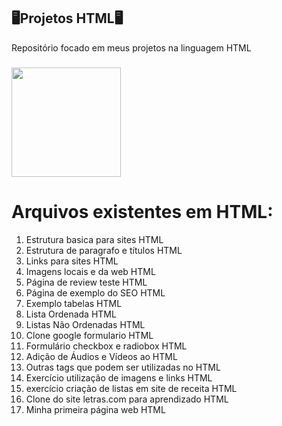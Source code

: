 ## 🖥️Projetos HTML🖥️

Repositório focado em meus projetos na linguagem HTML

###

<img align="center" height="175" src="https://i.pinimg.com/originals/21/11/61/21116158daaeb1459b4ec0758505e1ad.gif" />



# Arquivos existentes em HTML: #

1. Estrutura basica para sites HTML
2. Estrutura de paragrafo e títulos HTML
3. Links para sites HTML
4. Imagens locais e da web HTML
5. Página de review teste HTML
6. Página de exemplo do SEO HTML
7. Exemplo tabelas HTML
8. Lista Ordenada HTML
9. Listas Não Ordenadas HTML
10. Clone google formulario HTML
11. Formulário checkbox e radiobox HTML
12. Adição de Áudios e Vídeos ao HTML
13. Outras tags que podem ser utilizadas no HTML
14. Exercício utilização de imagens e links HTML
15. exercício criação de listas em site de receita HTML
16. Clone do site letras.com para aprendizado HTML
17. Minha primeira página web HTML
   
